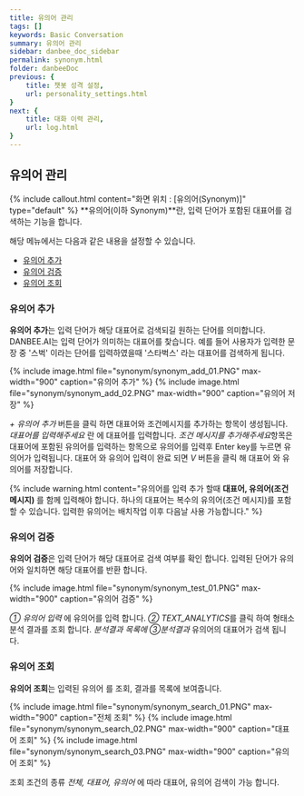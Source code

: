 ```yaml
---
title: 유의어 관리
tags: []
keywords: Basic Conversation
summary: 유의어 관리
sidebar: danbee_doc_sidebar
permalink: synonym.html
folder: danbeeDoc
previous: {
    title: 챗봇 성격 설정,
    url: personality_settings.html
}
next: {
    title: 대화 이력 관리,
    url: log.html
}
---
```


## 유의어 관리
 {% include callout.html content="화면 위치 : [유의어(Synonym)]" type="default" %}
**유의어(이하 Synonym)**란, 입력 단어가 포함된 대표어를 검색하는 기능을 합니다.<br/>

해당 메뉴에서는 다음과 같은 내용을 설정할 수 있습니다.<br/> 
 - [유의어 추가](synonym.html#유의어-추가)
 - [유의어 검증](synonym.html#유의어-검증)
 - [유의어 조회](synonym.html#유의어-조회)

### 유의어 추가

**유의어 추가**는 입력 단어가 해당 대표어로 검색되길 원하는 단어를 의미합니다. DANBEE.AI는 입력 단어가 의미하는 대표어를 찾습니다. 예를 들어 사용자가 입력한 문장 중 '스벅' 이라는 단어를 입력하였을때 '스타벅스' 라는 대표어를 검색하게 됩니다.<br/>

{% include image.html file="synonym/synonym_add_01.PNG" max-width="900" caption="유의어 추가" %} 
{% include image.html file="synonym/synonym_add_02.PNG" max-width="900" caption="유의어 저장" %} 

*+ 유의어 추가* 버튼을 클릭 하면 대표어와 조건메시지를 추가하는 항목이 생성됩니다. *대표어를 입력해주세요* 란 에 대표어를 입력합니다. *조건 메시지를 추가해주세요*항목은 대표어에 포함된 유의어를 입력하는 항목으로 유의어를 입력후 Enter key를 누르면 유의어가 입력됩니다. 대표어 와 유의어 입력이 완료 되면 *V* 버튼을 클릭 해 대표어 와 유의어를 저장합니다.<br/>

{% include warning.html content="유의어를 입력 추가 할때 **대표어, 유의어(조건 메시지)** 를 함께 입력해야 합니다. 하나의 대표어는 복수의 유의어(조건 메시지)를 포함 할 수 있습니다. 입력한 유의어는 배치작업 이후 다음날 사용 가능합니다." %}

### 유의어 검증

**유의어 검증**은 입력 단어가 해당 대표어로 검색 여부를 확인 합니다. 입력된 단어가 유의어와 일치하면 해당 대표어를 반환 합니다.<br/>

{% include image.html file="synonym/synonym_test_01.PNG" max-width="900" caption="유의어 검증" %}

*① 유의어 입력* 에 유의어를 입력 합니다. *② TEXT_ANALYTICS*를 클릭 하여 형태소 분석 결과를 조회 합니다. *분석결과 목록에 ③분석결과* 유의어의 대표어가 검색 됩니다.<br/>

### 유의어 조회

**유의어 조회**는 입력된 유의어 를 조회, 결과를 목록에 보여줍니다.<br/>

{% include image.html file="synonym/synonym_search_01.PNG" max-width="900" caption="전체 조회" %}
{% include image.html file="synonym/synonym_search_02.PNG" max-width="900" caption="대표어 조회" %}
{% include image.html file="synonym/synonym_search_03.PNG" max-width="900" caption="유의어 조회" %}

조회 조건의 종류 *전체, 대표어, 유의어* 에 따라 대표어, 유의어 검색이 가능 합니다.